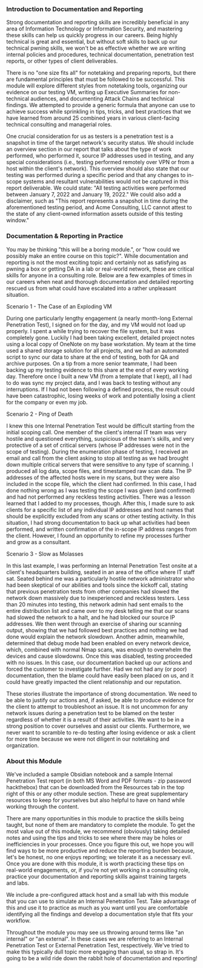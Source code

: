 <h3>Introduction to Documentation and Reporting</h3>

Strong documentation and reporting skills are incredibly beneficial in any area of Information Technology or Information Security, and mastering these skills can help us quickly progress in our careers. Being highly technical is great and essential, but without soft skills to back up our technical pwning skills, we won't be as effective whether we are writing internal policies and procedures, technical documentation, penetration test reports, or other types of client deliverables.

There is no "one size fits all" for notetaking and preparing reports, but there are fundamental principles that must be followed to be successful. This module will explore different styles from notetaking tools, organizing our evidence on our testing VM, writing up Executive Summaries for non-technical audiences, and documenting Attack Chains and technical findings. We attempted to provide a generic formula that anyone can use to achieve success while sprinkling in tips, tricks, and best practices that we have learned from around 25 combined years in various client-facing technical consulting and managerial roles.

One crucial consideration for us as testers is a penetration test is a snapshot in time of the target network's security status. We should include an overview section in our report that talks about the type of work performed, who performed it, source IP addresses used in testing, and any special considerations (i.e., testing performed remotely over VPN or from a host within the client's network). This overview should also state that our testing was performed during a specific period and that any changes to in-scope systems and resultant vulnerabilities would not be captured in this report deliverable. We could state: "All testing activities were performed between January 7, 2022 and January 19, 2022." We could also add a disclaimer, such as "This report represents a snapshot in time during the aforementioned testing period, and Acme Consulting, LLC cannot attest to the state of any client-owned information assets outside of this testing window."

<h3>Documentation & Reporting in Practice</h3>

You may be thinking "this will be a boring module.", or "how could we possibly make an entire course on this topic?". While documentation and reporting is not the most exciting topic and certainly not as satisfying as pwning a box or getting DA in a lab or real-world network, these are critical skills for anyone in a consulting role. Below are a few examples of times in our careers when neat and thorough documentation and detailed reporting rescued us from what could have escalated into a rather unpleasant situation.

Scenario 1 - The Case of an Exploding VM

During one particularly lengthy engagement (a nearly month-long External Penetration Test), I signed on for the day, and my VM would not load up properly. I spent a while trying to recover the file system, but it was completely gone. Luckily I had been taking excellent, detailed project notes using a local copy of OneNote on my base workstation. My team at the time used a shared storage solution for all projects, and we had an automated script to sync our data to share at the end of testing, both for QA and archive purposes. On a tip from a more senior teammate, I had been backing up my testing evidence to this share at the end of every working day. Therefore once I built a new VM (from a template that I kept), all I had to do was sync my project data, and I was back to testing without any interruptions. If I had not been following a defined process, the result could have been catastrophic, losing weeks of work and potentially losing a client for the company or even my job.

Scenario 2 - Ping of Death

I knew this one Internal Penetration Test would be difficult starting from the initial scoping call. One member of the client's internal IT team was very hostile and questioned everything, suspicious of the team's skills, and very protective of a set of critical servers (whose IP addresses were not in the scope of testing). During the enumeration phase of testing, I received an email and call from the client asking to stop all testing as we had brought down multiple critical servers that were sensitive to any type of scanning. I produced all log data, scope files, and timestamped raw scan data. The IP addresses of the affected hosts were in my scans, but they were also included in the scope file, which the client had confirmed. In this case, I had done nothing wrong as I was testing the scope I was given (and confirmed) and had not performed any reckless testing activities. There was a lesson learned that I added to my processes, though. After this, I made sure to ask clients for a specific list of any individual IP addresses and host names that should be explicitly excluded from any scans or other testing activity. In this situation, I had strong documentation to back up what activities had been performed, and written confirmation of the in-scope IP address ranges from the client. However, I found an opportunity to refine my processes further and grow as a consultant.

Scenario 3 - Slow as Molasses

In this last example, I was performing an Internal Penetration Test onsite at a client's headquarters building, seated in an area of the office where IT staff sat. Seated behind me was a particularly hostile network administrator who had been skeptical of our abilities and tools since the kickoff call, stating that previous penetration tests from other companies had slowed the network down massively due to inexperienced and reckless testers. Less than 20 minutes into testing, this network admin had sent emails to the entire distribution list and came over to my desk telling me that our scans had slowed the network to a halt, and he had blocked our source IP addresses. We then went through an exercise of sharing our scanning output, showing that we had followed best practices and nothing we had done would explain the network slowdown. Another admin, meanwhile, determined that debug mode had been enabled on every network device, which, combined with normal Nmap scans, was enough to overwhelm the devices and cause slowdowns. Once this was disabled, testing proceeded with no issues. In this case, our documentation backed up our actions and forced the customer to investigate further. Had we not had any (or poor) documentation, then the blame could have easily been placed on us, and it could have greatly impacted the client relationship and our reputation.

These stories illustrate the importance of strong documentation. We need to be able to justify our actions and, if asked, be able to produce evidence for the client to attempt to troubleshoot an issue. It is not uncommon for any network issues during a penetration test to be blamed on the tester regardless of whether it is a result of their activities. We want to be in a strong position to cover ourselves and assist our clients. Furthermore, we never want to scramble to re-do testing after losing evidence or ask a client for more time because we were not diligent in our notetaking and organization.

<h3>About this Module</h3>

We've included a sample Obsidian notebook and a sample Internal Penetration Test report (in both MS Word and PDF formats - zip password hackthebox) that can be downloaded from the Resources tab in the top right of this or any other module section. These are great supplementary resources to keep for yourselves but also helpful to have on hand while working through the content.

There are many opportunities in this module to practice the skills being taught, but none of them are mandatory to complete the module. To get the most value out of this module, we recommend (obviously) taking detailed notes and using the tips and tricks to see where there may be holes or inefficiencies in your processes. Once you figure this out, we hope you will find ways to be more productive and reduce the reporting burden because, let's be honest, no one enjoys reporting; we tolerate it as a necessary evil. Once you are done with this module, it is worth practicing these tips on real-world engagements, or, if you're not yet working in a consulting role, practice your documentation and reporting skills against training targets and labs.

We include a pre-configured attack host and a small lab with this module that you can use to simulate an Internal Penetration Test. Take advantage of this and use it to practice as much as you want until you are comfortable identifying all the findings and develop a documentation style that fits your workflow.

Throughout the module you may see us throwing around terms like "an internal" or "an external". In these cases we are referring to an Internal Penetration Test or External Penetration Test, respectively.
We've tried to make this typically dull topic more engaging than usual, so strap in. It's going to be a wild ride down the rabbit hole of documentation and reporting!
